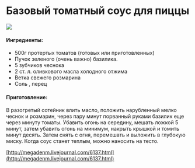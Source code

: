 # Базовый томатный соус для пиццы

![](https://s-media-cache-ak0.pinimg.com/564x/0d/3d/6b/0d3d6b5293292a145e6c74dae644ec05.jpg)

#### Ингредиенты:

* 500г протертых томатов \(готовых или приготовленных\)
* Пучок зеленого \(очень важно\) базилика.
* 5 зубчиков чеснока
* 2 ст. л. оливкового масла холодного отжима
* Ветка свежего розмарина
* Соль , перец

#### Приготовление:

В разогретый сотейник влить масло, положить нарубленный мелко чеснок и розмарин, через пару минут порванный руками базилик еще через минуту томаты. Убавить огонь на середину, мешать ложкой 5 минут, затем убавить огонь на минимум, накрыть крышкой и томить минут десять. Затем снять с огня, перемешать и выложить в глубокую миску. Когда соус станет теплым, можно наносить на тесто.

[http://megadenm.livejournal.com/6137.html](http://megadenm.livejournal.com/6137.html)

